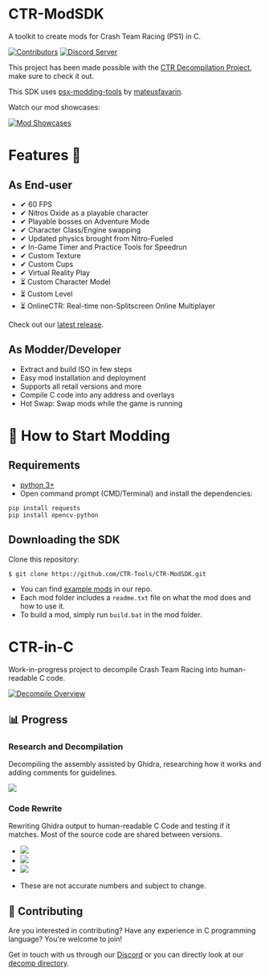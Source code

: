 
# CTR-ModSDK

A toolkit to create mods for Crash Team Racing (PS1) in C.

[![Contributors][contributors-badge]][contributors-link] [![Discord Server][discord-badge]][discord]

[contributors-link]: https://github.com/CTR-Tools/CTR-ModSDK/graphs/contributors
[contributors-badge]: https://img.shields.io/github/contributors/CTR-Tools/CTR-ModSDK

[discord]: https://discord.gg/WHkuh2n
[discord-badge]: https://img.shields.io/discord/527135227546435584?color=%237289DA&logo=discord&logoColor=ffffff

This project has been made possible with the [CTR Decompilation Project](https://github.com/CTR-tools/CTR-ModSDK#CTR-in-C), make sure to check it out.

This SDK uses [psx-modding-tools](https://github.com/mateusfavarin/psx-modding-toolchain) by [mateusfavarin](https://github.com/mateusfavarin).

Watch our mod showcases: 

[![Mod Showcases](https://img.youtube.com/vi/BeuqK96udfs/hqdefault.jpg)](https://www.youtube.com/watch?v=AXJuTpw373g&list=PL2jaTxWyUt6yOsEhidU4zAENmCXetvbNW&index=1)

# Features 📃

## As End-user
- ✔ 60 FPS
- ✔ Nitros Oxide as a playable character
- ✔ Playable bosses on Adventure Mode
- ✔ Character Class/Engine swapping
- ✔ Updated physics brought from Nitro-Fueled
- ✔ In-Game Timer and Practice Tools for Speedrun
- ✔ Custom Texture
- ✔ Custom Cups
- ✔ Virtual Reality Play
- ⏳ Custom Character Model
- ⏳ Custom Level
- ⏳ OnlineCTR: Real-time non-Splitscreen Online Multiplayer

Check out our [latest release](https://github.com/CTR-tools/CTR-ModSDK/releases/latest).

## As Modder/Developer

- Extract and build ISO in few steps
- Easy mod installation and deployment
- Supports all retail versions and more
- Compile C code into any address and overlays
- Hot Swap: Swap mods while the game is running

# 🏁 How to Start Modding

## Requirements

- [python 3+](https://github.com/PackeTsar/Install-Python)
- Open command prompt (CMD/Terminal) and install the dependencies:
```
pip install requests
pip install opencv-python
```

## Downloading the SDK

Clone this repository:

```
$ git clone https://github.com/CTR-Tools/CTR-ModSDK.git
```

- You can find [example mods](https://github.com/CTR-tools/CTR-ModSDK/tree/main/psx-modding-toolchain/games/CrashTeamRacing/mods) in our repo.
- Each mod folder includes a `readme.txt` file on what the mod does and how to use it. 
- To build a mod, simply run `build.bat` in the mod folder.

# CTR-in-C

Work-in-progress project to decompile Crash Team Racing into human-readable C code.

[![Decompile Overview](https://img.youtube.com/vi/V9QlFzSVDAU/hqdefault.jpg)](https://www.youtube.com/watch?v=V9QlFzSVDAU)

## 📊 Progress
### Research and Decompilation

Decompiling the assembly assisted by Ghidra, researching how it works and adding comments for guidelines.

![](https://progress-bar.dev/97/?width=300&title=USA&suffix=%%20done)

### Code Rewrite

Rewriting Ghidra output to human-readable C Code and testing if it matches.
Most of the source code are shared between versions.

- ![](https://progress-bar.dev/92/?scale=1171&width=300&title=USA&suffix=%20functions%20out%20of%201171*)
- ![](https://progress-bar.dev/22/?scale=1171&width=300&title=PAL&suffix=%20functions%20out%20of%201200*)
- ![](https://progress-bar.dev/94/?scale=1171&width=300&title=JPN&suffix=%20functions%20out%20of%201200*)

* These are not accurate numbers and subject to change.

## 🤝 Contributing

Are you interested in contributing? Have any experience in C programming language? You're welcome to join!

Get in touch with us through our [Discord](https://discord.gg/WHkuh2n) or you can directly look at our [decomp directory](https://github.com/CTR-tools/CTR-ModSDK/tree/main/psx-modding-toolchain/games/CrashTeamRacing/decompile). 
